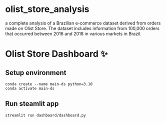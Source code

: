 # olist_store_analysis
a complete analysis of a Brazilian e-commerce dataset derived from orders made on Olist Store. The dataset includes information from 100,000 orders that occurred between 2016 and 2018 in various markets in Brazil.

# Olist Store Dashboard ✨
## Setup environment
```
conda create --name main-ds python=3.10
conda activate main-ds
```
## Run steamlit app
```
streamlit run dashboard/dashboard.py
```
